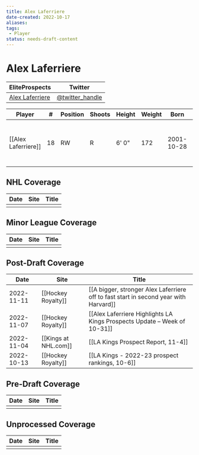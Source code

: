 ```yaml
---
title: Alex Laferriere
date-created: 2022-10-17
aliases: 
tags:
 - Player
status: needs-draft-content
---
```


# Alex Laferriere

| EliteProspects                                                                  | Twitter                                 |
| ------------------------------------------------------------------------------- | --------------------------------------- |
| [Alex Laferriere](https://www.eliteprospects.com/player/450718/alex-laferriere) | [@twitter_handle](https://twitter.com/) |

| Player          | \#  | Position | Shoots | Height | Weight | Born       | Birthplace       | Draft                       |
| --------------- | --- | -------- | ------ | ------ | ------ | ---------- | ---------------- | --------------------------- |
| [[Alex Laferriere]] | 18  | RW       | R      | 6' 0"  | 172    | 2001-10-28 | Chatham, NJ, USA | LAK 3rd Rd 2020, 83 overall | 



## NHL  Coverage
| Date | Site | Title |
| ---- | ---- | ----- |
|      |      |       |



## Minor League Coverage
| Date | Site | Title |
| ---- | ---- | ----- |
|      |      |       |




## Post-Draft Coverage
| Date       | Site                 | Title                                                                                |
| ---------- | -------------------- | ------------------------------------------------------------------------------------ |
| 2022-11-11 | [[Hockey Royalty]]   | [[A bigger, stronger Alex Laferriere off to fast start in second year with Harvard]] |
| 2022-11-07 | [[Hockey Royalty]]   | [[Alex Laferriere Highlights LA Kings Prospects Update – Week of 10-31]]             |
| 2022-11-04 | [[Kings at NHL.com]] | [[LA Kings Prospect Report, 11-4]]                                                   |
| 2022-10-13 | [[Hockey Royalty]]   | [[LA Kings - 2022-23 prospect rankings, 10-6]] |



## Pre-Draft Coverage
| Date | Site | Title |
| ---- | ---- | ----- |
|      |      |       |


## Unprocessed Coverage
| Date | Site | Title |
| ---- | ---- | ----- |
|      |      |       |
